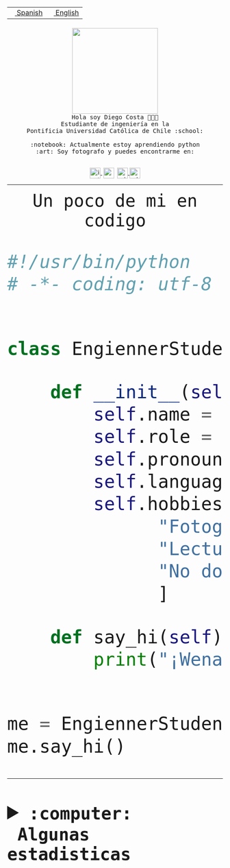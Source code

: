 <table border="0"  align="right">
 <tr><td><a href="README.md"><img src="https://upload.wikimedia.org/wikipedia/commons/thumb/8/89/Bandera_de_Espa%C3%B1a.svg/1200px-Bandera_de_Espa%C3%B1a.svg.png" height="10"> Spanish</a></td>
 <td><a href="README.en.md"><img src="https://upload.wikimedia.org/wikipedia/commons/a/a4/Flag_of_the_United_States.svg" height="10"> English</a></td></tr>
</table><br><br><br>


<p align="center">
  <img src="https://github.com/diegocostares/diegocostares/blob/main/Images/aaa2.gif?raw=true" height="200px" weight="200px">
  <br><samp>
    Hola soy Diego Costa 👨🏻‍💻<br>
    Estudiante de ingeniería en la <br>
    Pontificia Universidad Católica de Chile :school:<br>
  <br>
    :notebook: Actualmente estoy aprendiendo python <br>
    :art: Soy fotografo y puedes encontrarme en: <br>
  <br></samp>
  
</p>

<p align="center">
   <a href="https://instagram.com/diegocosta_no" target="blank">
    <img 
    align="center" src="https://cdn.jsdelivr.net/npm/simple-icons@3.0.1/icons/instagram.svg" alt="instagram" height="25px" width="25px" />
  </a>
  <a style="border: 3px solid; color: white;"href="https://t.me/diegocosta_no" target="blank">
  <img
  align="center" alt="Telegram" width="25px" src="https://icons-for-free.com/iconfiles/png/512/Telegram-1324888767380505522.png" />
</a>
<a href="https://api.whatsapp.com/send?phone=56971897835&text=Hola!" target="blank">
  <img
  align="center" alt="wtsp" width="25px" src="https://img.icons8.com/pastel-glyph/2x/whatsapp--v2.png" />
</a>
<a href="https://www.linkedin.com/in/diego-costa-786249213/" target="blank">
  <img
  align="center" alt="wtsp" width="25px" src="https://img.icons8.com/metro/452/linkedin.png" />
</a>

  </a>
</p>

---


<p align="center"><font size="25"><samp>Un poco de mi en codigo</samp></front></p>


```python
#!/usr/bin/python
# -*- coding: utf-8 -*-


class EngiennerStudent:

    def __init__(self):
        self.name = "Diego Costa"
        self.role = "Estudiante"
        self.pronouns = "he/him"
        self.language_spoken = ["es_CL", "en_US"]
        self.hobbies = [
              "Fotografia",
              "Lectura",
              "No dormir",
              ]

    def say_hi(self):
        print("¡Wena mundo!")


me = EngiennerStudent()
me.say_hi()
```
---
<details>
  <summary><b><samp>:computer: &nbsp;Algunas estadisticas</samp></b></summary>
  <br/></p>

<!--START_SECTION:waka-->
![Code Time](http://img.shields.io/badge/Code%20Time-889%20hrs%2029%20mins-blue)

**Soy nocturno 🦉** 

```text
🌞 Mañana                 9 commits           ░░░░░░░░░░░░░░░░░░░░░░░░░   00.35 % 
🌆 Día                    785 commits         ████████░░░░░░░░░░░░░░░░░   30.88 % 
🌃 Tarde                  1104 commits        ███████████░░░░░░░░░░░░░░   43.43 % 
🌙 Noche                  644 commits         ██████░░░░░░░░░░░░░░░░░░░   25.33 % 
```
📅 **Soy más productivo los Martes** 

```text
Lunes                    396 commits         ████░░░░░░░░░░░░░░░░░░░░░   15.58 % 
Martes                   518 commits         █████░░░░░░░░░░░░░░░░░░░░   20.38 % 
Miércoles                327 commits         ███░░░░░░░░░░░░░░░░░░░░░░   12.86 % 
Jueves                   310 commits         ███░░░░░░░░░░░░░░░░░░░░░░   12.20 % 
Viernes                  408 commits         ████░░░░░░░░░░░░░░░░░░░░░   16.05 % 
Sábado                   217 commits         ██░░░░░░░░░░░░░░░░░░░░░░░   08.54 % 
Domingo                  366 commits         ████░░░░░░░░░░░░░░░░░░░░░   14.40 % 
```


📊 **Esta semana me dediqué a** 

```text
🐱‍💻 Proyectos: 
2023-1-S4-Grupo2-Scraper 25 hrs 22 mins      ████████████████░░░░░░░░░   63.92 % 
2023-1-S4-Grupo2-Backend 3 hrs 52 mins       ██░░░░░░░░░░░░░░░░░░░░░░░   09.78 % 
CAPSTONE                 2 hrs 48 mins       ██░░░░░░░░░░░░░░░░░░░░░░░   07.09 % 
2023-1-S4-Grupo2-IA      1 hr 48 mins        █░░░░░░░░░░░░░░░░░░░░░░░░   04.55 % 
Estocasticos control 9may1 hr 37 mins        █░░░░░░░░░░░░░░░░░░░░░░░░   04.10 % 
```


 Last Updated on 07/05/2023 04:22:21 UTC
<!--END_SECTION:waka-->
  
  

<p align="center"> <img src="https://github-readme-stats.vercel.app/api?username=diegocostares&show_icons=true&theme=ayu-mirage" alt="abhisheknaiidu" /></p>
 
</details>
